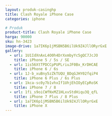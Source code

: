 ```yaml
---
layout: produk-casinghp
title: Clash Royale iPhone Case
categories: iphone

# Produk
product-title: Clash Royale iPhone Case
harga: 90000
sku: hn-3423
image-drive: 1a7IK6p1jMSBN5B6ilUk9Z4JllORyrGxE
gallery:
  - url: 1U1IdXnAxL4O0h4DrXxmbyYc5gQC7JcJO
    title: iPhone 5 / 5s / SE
  - url: 1is56XtTPDCCpPUPLriuJF0Bx_KrDHCAE
    title: iPhone 6 / 6s
  - url: 1J-b_xuBny5zZkTUQU_BDqGJHY02fqiP4
    title: iPhone 6 Plus / 6s Plus
  - url: 1kca-sc0y7b1vhxIf1UhjEhIOyECpRoSK
    title: iPhone 7 / 8
  - url: 1fi_s9oiCWfNxMZ1HLxvStdHiqu3Q_qfL
    title: iPhone 7 Plus / 8 Plus
  - url: 1a7IK6p1jMSBN5B6ilUk9Z4JllORyrGxE
    title: iPhone X
---
```

